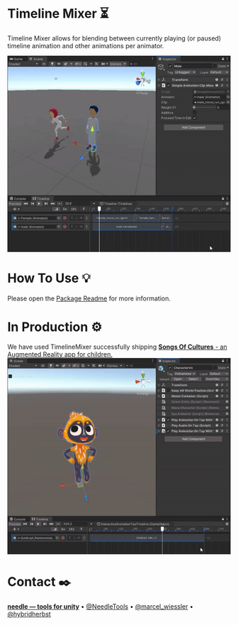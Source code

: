 
# Timeline Mixer ⏳

Timeline Mixer allows for blending between currently playing (or paused) timeline animation and other animations per animator.

![](package/Documentation~/video1.gif)

# How To Use 💡
Please open the <a href="package/Readme.md">Package Readme</a> for more information.

# In Production ⚙️
We have used TimelineMixer successfully shipping <a href="https://songsofcultures.com/">**Songs Of Cultures** - an Augmented Reality app for children.</a>
![](documentation/SongsOfCultures.gif)


# Contact ✒️
<b>[needle — tools for unity](https://needle.tools)</b> • 
[@NeedleTools](https://twitter.com/NeedleTools) • 
[@marcel_wiessler](https://twitter.com/marcel_wiessler) • 
[@hybridherbst](https://twitter.com/hybdridherbst)
